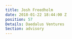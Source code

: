 ```yaml
---
title: Josh Freedholm
date: 2018-01-22 18:44:00 Z
position: 57
Details: Daedalus Ventures
Section: advisory
---
```


